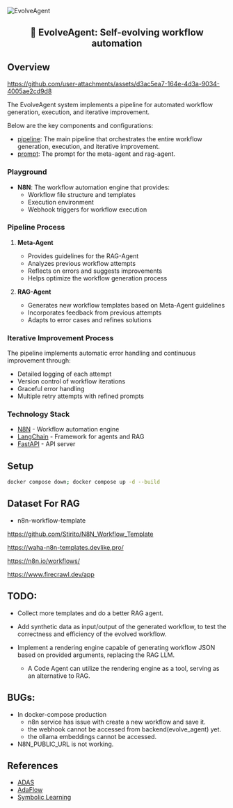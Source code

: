 ![EvolveAgent](./assets/cover.jpeg)

<h2>
    <p align="center">
    🤖 EvolveAgent: Self-evolving workflow automation
    </p>
</h2>

## Overview

https://github.com/user-attachments/assets/d3ac5ea7-164e-4d3a-9034-4005ae2cd9d8

The EvolveAgent system implements a pipeline for automated workflow generation, execution, and iterative improvement.

Below are the key components and configurations:

- [pipeline](evolve_agent/agents/core.py#L193): The main pipeline that orchestrates the entire workflow generation, execution, and iterative improvement.
- [prompt](evolve_agent/agents/prompt.py): The prompt for the meta-agent and rag-agent.

### Playground

- **N8N**: The workflow automation engine that provides:
  - Workflow file structure and templates
  - Execution environment
  - Webhook triggers for workflow execution

### Pipeline Process

1. **Meta-Agent**
    - Provides guidelines for the RAG-Agent
    - Analyzes previous workflow attempts
    - Reflects on errors and suggests improvements
    - Helps optimize the workflow generation process

2. **RAG-Agent**
    - Generates new workflow templates based on Meta-Agent guidelines
    - Incorporates feedback from previous attempts
    - Adapts to error cases and refines solutions

### Iterative Improvement Process

The pipeline implements automatic error handling and continuous improvement through:
- Detailed logging of each attempt
- Version control of workflow iterations
- Graceful error handling
- Multiple retry attempts with refined prompts

### Technology Stack

- [N8N](https://n8n.io/) - Workflow automation engine
- [LangChain](https://www.langchain.com/) - Framework for agents and RAG
- [FastAPI](https://fastapi.tiangolo.com/) - API server

## Setup

```bash
docker compose down; docker compose up -d --build
```

## Dataset For RAG

- n8n-workflow-template

https://github.com/Stirito/N8N_Workflow_Template

https://waha-n8n-templates.devlike.pro/

https://n8n.io/workflows/

https://www.firecrawl.dev/app

## TODO:

- Collect more templates and do a better RAG agent.

- Add synthetic data as input/output of the generated workflow, to test the correctness and efficiency of the evolved workflow.

- Implement a rendering engine capable of generating workflow JSON based on provided arguments, replacing the RAG LLM.

  - A Code Agent can utilize the rendering engine as a tool, serving as an alternative to RAG.

## BUGs:

- In docker-compose production
  - n8n service has issue with create a new workflow and save it.
  - the webhook cannot be accessed from backend(evolve_agent) yet.
  - the ollama embeddings cannot be accessed.
- N8N_PUBLIC_URL is not working.

## References

- [ADAS](https://github.com/ShengranHu/ADAS)
- [AdaFlow](https://github.com/SylphAI-Inc/AdalFlow)
- [Symbolic Learning](https://github.com/aiwaves-cn/agents)
